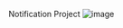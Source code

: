 Notification Project
![image](https://github.com/user-attachments/assets/12972bf8-9a0b-4616-9ad5-5f1d4cc85a0c)
